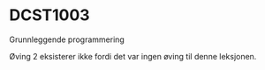 # DCST1003
Grunnleggende programmering

Øving 2 eksisterer ikke fordi det var ingen øving til denne leksjonen.

